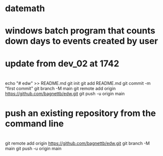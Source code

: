 # datemath
# windows batch program that counts down days to events created by user
#
#
# update from dev_02 at 1742
#
echo "# edw" >> README.md
git init
git add README.md
git commit -m "first commit"
git branch -M main
git remote add origin https://github.com/bagnettb/edw.git
git push -u origin main

#
# push an existing repository from the command line
#
git remote add origin https://github.com/bagnettb/edw.git
git branch -M main
git push -u origin main

